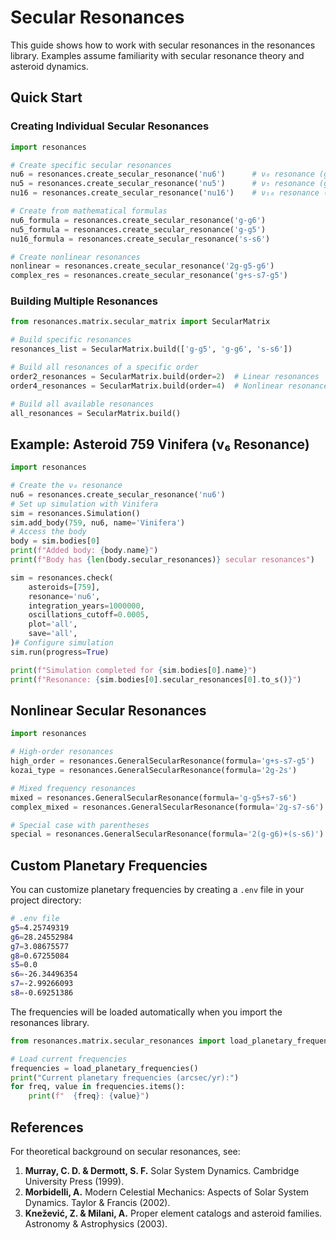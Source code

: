 # Secular Resonances

This guide shows how to work with secular resonances in the resonances library. Examples assume familiarity with secular resonance theory and asteroid dynamics.

## Quick Start

### Creating Individual Secular Resonances

```python
import resonances

# Create specific secular resonances
nu6 = resonances.create_secular_resonance('nu6')      # ν₆ resonance (g-g₆)
nu5 = resonances.create_secular_resonance('nu5')      # ν₅ resonance (g-g₅)
nu16 = resonances.create_secular_resonance('nu16')    # ν₁₆ resonance (s-s₆)

# Create from mathematical formulas
nu6_formula = resonances.create_secular_resonance('g-g6')
nu5_formula = resonances.create_secular_resonance('g-g5')
nu16_formula = resonances.create_secular_resonance('s-s6')

# Create nonlinear resonances
nonlinear = resonances.create_secular_resonance('2g-g5-g6')
complex_res = resonances.create_secular_resonance('g+s-s7-g5')
```

### Building Multiple Resonances

```python
from resonances.matrix.secular_matrix import SecularMatrix

# Build specific resonances
resonances_list = SecularMatrix.build(['g-g5', 'g-g6', 's-s6'])

# Build all resonances of a specific order
order2_resonances = SecularMatrix.build(order=2)  # Linear resonances
order4_resonances = SecularMatrix.build(order=4)  # Nonlinear resonances of order 4

# Build all available resonances
all_resonances = SecularMatrix.build()
```

## Example: Asteroid 759 Vinifera (ν₆ Resonance)

```python
import resonances

# Create the ν₆ resonance
nu6 = resonances.create_secular_resonance('nu6')
# Set up simulation with Vinifera
sim = resonances.Simulation()
sim.add_body(759, nu6, name='Vinifera')
# Access the body
body = sim.bodies[0]
print(f"Added body: {body.name}")
print(f"Body has {len(body.secular_resonances)} secular resonances")

sim = resonances.check(
    asteroids=[759],
    resonance='nu6',
    integration_years=1000000,
    oscillations_cutoff=0.0005,
    plot='all',
    save='all',
)# Configure simulation
sim.run(progress=True)

print(f"Simulation completed for {sim.bodies[0].name}")
print(f"Resonance: {sim.bodies[0].secular_resonances[0].to_s()}")
```

## Nonlinear Secular Resonances

```python
import resonances

# High-order resonances
high_order = resonances.GeneralSecularResonance(formula='g+s-s7-g5')
kozai_type = resonances.GeneralSecularResonance(formula='2g-2s')

# Mixed frequency resonances
mixed = resonances.GeneralSecularResonance(formula='g-g5+s7-s6')
complex_mixed = resonances.GeneralSecularResonance(formula='2g-s7-s6')

# Special case with parentheses
special = resonances.GeneralSecularResonance(formula='2(g-g6)+(s-s6)')
```

## Custom Planetary Frequencies

You can customize planetary frequencies by creating a `.env` file in your project directory:

```bash
# .env file
g5=4.25749319
g6=28.24552984
g7=3.08675577
g8=0.67255084
s5=0.0
s6=-26.34496354
s7=-2.99266093
s8=-0.69251386
```

The frequencies will be loaded automatically when you import the resonances library.

```python
from resonances.matrix.secular_resonances import load_planetary_frequencies

# Load current frequencies
frequencies = load_planetary_frequencies()
print("Current planetary frequencies (arcsec/yr):")
for freq, value in frequencies.items():
    print(f"  {freq}: {value}")
```

## References

For theoretical background on secular resonances, see:

1. **Murray, C. D. & Dermott, S. F.** Solar System Dynamics. Cambridge University Press (1999).
2. **Morbidelli, A.** Modern Celestial Mechanics: Aspects of Solar System Dynamics. Taylor & Francis (2002).
3. **Knežević, Z. & Milani, A.** Proper element catalogs and asteroid families. Astronomy & Astrophysics (2003).
